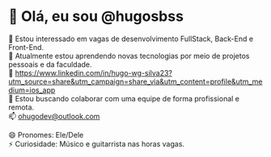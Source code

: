 # 👋 Olá, eu sou @hugosbss

👀 Estou interessado em vagas de desenvolvimento FullStack, Back-End e Front-End.  
🌱 Atualmente estou aprendendo novas tecnologias por meio de projetos pessoais e da faculdade.  
💼 https://www.linkedin.com/in/hugo-wg-silva23?utm_source=share&utm_campaign=share_via&utm_content=profile&utm_medium=ios_app   
💞️ Estou buscando colaborar com uma equipe de forma profissional e remota.  
📫 ohugodev@outlook.com

😄 Pronomes: Ele/Dele  
⚡ Curiosidade: Músico e guitarrista nas horas vagas.


<!---
hugosbss/hugosbss is a ✨ special ✨ repository because its `README.md` (this file) appears on your GitHub profile.
You can click the Preview link to take a look at your changes.
--->
